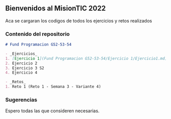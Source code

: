 ## Bienvenidos al MisionTIC 2022

Aca se cargaran los codigos de todos los ejercicios y retos realizados

### Contenido del repositorio

```markdown
# Fund Programacion G52-53-54

- _Ejercicios_
1. [Ejercicio 1](Fund Programacion G52-53-54/Ejercicio 1/Ejercicio1.md)
2. Ejercicio 2
3. Ejercicio 3 S2 
4. Ejercicio 4

- _Retos_
1. Reto 1 (Reto 1 - Semana 3 - Variante 4)

```

### Sugerencias

Espero todas las que consideren necesarias.

